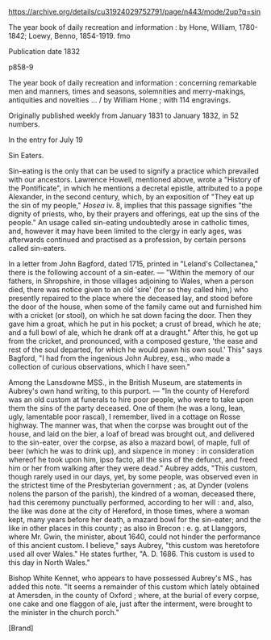 https://archive.org/details/cu31924029752791/page/n443/mode/2up?q=sin

The year book of daily recreation and information :
by Hone, William, 1780-1842; Loewy, Benno, 1854-1919. fmo

Publication date 1832


p858-9


The year book of daily recreation and information : concerning remarkable men and manners, times and seasons, solemnities and merry-makings, antiquities and novelties ... / by William Hone ; with 114 engravings.

Originally published weekly from January 1831 to January 1832, in 52 numbers.

In the entry for July 19

Sin Eaters.

Sin-eating is the only that can be used to signify a practice which prevailed with our ancestors. Lawrence Howell, mentioned above, wrote a "History of the Pontificate", in which he mentions a decretal epistle, attributed to a pope Alexander, in the second century, which, by an exposition of "They eat up the sin of my people," *Hosea* iv. 8, implies that this passage signifies "the dignity of priests, who, by their prayers and offerings, eat up the sins of the people." An usage called sin-eating undoubtedly arose in catholic times, and, however it may have been limited to the clergy in early ages, was afterwards continued and practised as a profession, by certain persons called sin-eaters.

In a letter from John Bagford, dated 1715, printed in "Leland's Collectanea," there is the following account of a sin-eater. — "Within the memory of our fathers, in Shropshire, in those villages adjoining to Wales, when a person died, there was notice given to an old 'sire' (for so they called him,) who presently repaired to the place where the deceased lay, and stood before the door of the house, when some of the family came out and furnished him with a cricket (or stool), on which he sat down facing the door. Then they gave him a groat, which he put in his pocket; a crust of bread, which he ate; and a full bowl of ale, which he drank off at a draught." After this, he got up from the cricket, and pronounced, with a composed gesture, 'the ease and rest of the soul departed, for which he would pawn his own soul.' This" says Bagford, "I had from the ingenious John Aubrey, esq., who made a collection of curious observations, which I have seen."

Among the Lansdowne MSS., in the British Museum, are statements in Aubrey's own hand writing, to this purport. — "In the county of Hereford was an old custom at funerals to hire poor people, who were to take upon them the sins of the party deceased. One of them (he was a long, lean, ugly, lamentable poor rascal), I remember, lived in a cottage on Rosse highway. The manner was, that when the corpse was brought out of the house, and laid on the bier, a loaf of bread was brought out, and delivered to the sin-eater, over the corpse, as also a mazard bowl, of maple, full of beer (which he was to drink up), and sixpence in money : in consideration whereof he took upon him, ipso facto, all the sins of the defunct, and freed him or her from walking after they were dead." Aubrey adds, "This custom, though rarely used in our days, yet, by some people, was observed even in the strictest time of the Presbyterian government ; as, at Dynder (volens nolens the parson of the parish), the kindred of a woman, deceased there, had this ceremony punctually performed, according to her will : and, also, the like was done at the city of Hereford, in those times, where a woman kept, many years before her death, a mazard bowl for the sin-eater; and the like in other places in this county ; as also in Brecon : e. g. at Llanggors, where Mr. Gwin, the minister, about 1640, could not hinder the performance of this ancient custom. I believe," says Aubrey, "this custom was heretofore used all over Wales." He states further, "A. D. 1686. This custom is used to this day in North Wales."

Bishop White Kennet, who appears to have possessed Aubrey's MS., has added this note. "It seems a remainder of this custom which lately obtained at Amersden, in the county of Oxford ; where, at the burial of every corpse, one cake and one flaggon of ale, just after the interment, were brought to the minister in the church porch."

[Brand]